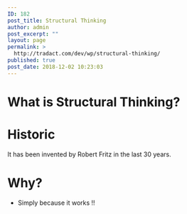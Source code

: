 ```yaml
---
ID: 182
post_title: Structural Thinking
author: admin
post_excerpt: ""
layout: page
permalink: >
  http://tradact.com/dev/wp/structural-thinking/
published: true
post_date: 2018-12-02 10:23:03
---
```

# What is Structural Thinking? #

# Historic #

It has been invented by Robert Fritz in the last 30 years.

# Why? #

* Simply because it works !!


